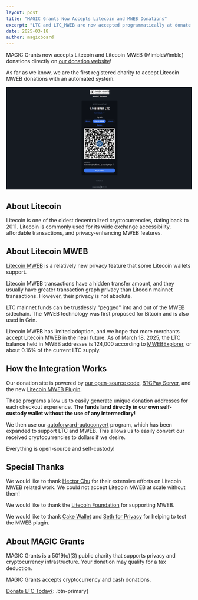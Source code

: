 ```yaml
---
layout: post
title: "MAGIC Grants Now Accepts Litecoin and MWEB Donations"
excerpt: "LTC and LTC_MWEB are now accepted programmatically at donate.magicgrants.org"
date: 2025-03-18
author: magicboard
---
```


MAGIC Grants now accepts Litecoin and Litecoin MWEB (MimbleWimble) donations directly on [our donation website](https://donate.magicgrants.org)!

As far as we know, we are the first registered charity to accept Litecoin MWEB donations with an automated system.

[![Screenshot of Accepting Litecoin MWEB with BTCPay Server](/img/posts/2025-03-18-mweb.png)](/img/posts/2025-03-18-mweb.png)

## About Litecoin

Litecoin is one of the oldest decentralized cryptocurrencies, dating back to 2011. Litecoin is commonly used for its wide exchange accessibility, affordable transactions, and privacy-enhancing MWEB features.

## About Litecoin MWEB

[Litecoin MWEB](https://litecoin.com/learning-center/litecoin-and-mweb-what-it-is-and-how-to-use-it) is a relatively new privacy feature that some Litecoin wallets support.

Litecoin MWEB transactions have a hidden transfer amount, and they usually have greater transaction graph privacy than Litecoin mainnet transactions. However, their privacy is not absolute.

LTC mainnet funds can be trustlessly "pegged" into and out of the MWEB sidechain. The MWEB technology was first proposed for Bitcoin and is also used in Grin.

Litecoin MWEB has limited adoption, and we hope that more merchants accept Litecoin MWEB in the near future. As of March 18, 2025, the LTC balance held in MWEB addresses is 124,000 according to [MWEBExplorer](https://www.mwebexplorer.com/), or about 0.16% of the current LTC supply.

## How the Integration Works

Our donation site is powered by [our open-source code](https://github.com/MAGICGrants/campaign-site/), [BTCPay Server](https://btcpayserver.org/), and the new [Litecoin MWEB Plugin](https://github.com/ltcmweb/btcpayserver-ltcmweb-plugin).

These programs allow us to easily generate unique donation addresses for each checkout experience. **The funds land directly in our own self-custody wallet without the use of any intermediary!**

We then use our [autoforward-autoconvert](https://github.com/MAGICGrants/autoforward-autoconvert) program, which has been expanded to support LTC and MWEB. This allows us to easily convert our received cryptocurrencies to dollars if we desire.

Everything is open-source and self-custody!

## Special Thanks

We would like to thank [Hector Chu](https://github.com/hectorchu) for their extensive efforts on Litecoin MWEB related work. We could not accept Litecoin MWEB at scale without them!

We would like to thank the [Litecoin Foundation](https://litecoin.com/litecoin-foundation) for supporting MWEB.

We would like to thank [Cake Wallet](https://cakewallet.com) and [Seth for Privacy](https://sethforprivacy.com/) for helping to test the MWEB plugin.

## About MAGIC Grants

MAGIC Grants is a 5019(c)(3) public charity that supports privacy and cryptocurrency infrastructure. Your donation may qualify for a tax deduction.

MAGIC Grants accepts cryptocurrency and cash donations.

[Donate LTC Today](https://donate.magicgrants.org){: .btn-primary}
